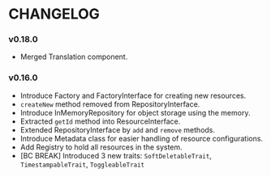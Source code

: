 CHANGELOG
=========

### v0.18.0

* Merged Translation component.

### v0.16.0

* Introduce Factory and FactoryInterface for creating new resources.
* ``createNew`` method removed from RepositoryInterface.
* Introduce InMemoryRepository for object storage using the memory.
* Extracted ``getId`` method into ResourceInterface.
* Extended RepositoryInterface by ``add`` and ``remove`` methods.
* Introduce Metadata class for easier handling of resource configurations.
* Add Registry to hold all resources in the system.
* [BC BREAK] Introduced 3 new traits: `SoftDeletableTrait`, `TimestampableTrait`, `ToggleableTrait`
